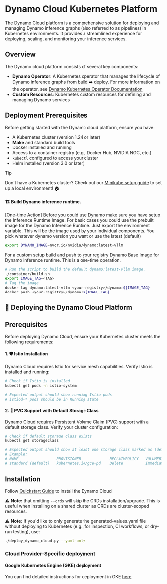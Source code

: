 <!--
SPDX-FileCopyrightText: Copyright (c) 2025 NVIDIA CORPORATION & AFFILIATES. All rights reserved.
SPDX-License-Identifier: Apache-2.0

Licensed under the Apache License, Version 2.0 (the "License");
you may not use this file except in compliance with the License.
You may obtain a copy of the License at

http://www.apache.org/licenses/LICENSE-2.0

Unless required by applicable law or agreed to in writing, software
distributed under the License is distributed on an "AS IS" BASIS,
WITHOUT WARRANTIES OR CONDITIONS OF ANY KIND, either express or implied.
See the License for the specific language governing permissions and
limitations under the License.
-->

# Dynamo Cloud Kubernetes Platform

The Dynamo Cloud platform is a comprehensive solution for deploying and managing Dynamo inference graphs (also referred to as pipelines) in Kubernetes environments. It provides a streamlined experience for deploying, scaling, and monitoring your inference services.

## Overview

The Dynamo cloud platform consists of several key components:

- **Dynamo Operator**: A Kubernetes operator that manages the lifecycle of Dynamo inference graphs from build ➡️ deploy. For more information on the operator, see [Dynamo Kubernetes Operator Documentation](../dynamo_deploy/dynamo_operator.md)
- **Custom Resources**: Kubernetes custom resources for defining and managing Dynamo services


## Deployment Prerequisites

Before getting started with the Dynamo cloud platform, ensure you have:

- A Kubernetes cluster (version 1.24 or later)
- **Make** and standard build tools
- Docker installed and running
- Access to a container registry (e.g., Docker Hub, NVIDIA NGC, etc.)
- `kubectl` configured to access your cluster
- Helm installed (version 3.0 or later)


> [!TIP]
> Don't have a Kubernetes cluster? Check out our [Minikube setup guide](../../../docs/guides/dynamo_deploy/minikube.md) to set up a local environment! 🏠

#### 🏗️ Build Dynamo inference runtime.

[One-time Action]
Before you could use Dynamo make sure you have setup the Inference Runtime Image.
For basic cases you could use the prebuilt image for the Dynamo Inference Runtime.
Just export the environment variable. This will be the image used by your individual components. You pick whatever dynamo version you want or use the latest (default)

```bash
export DYNAMO_IMAGE=nvcr.io/nvidia/dynamo:latest-vllm
```

For a custom setup build and push to your registry Dynamo Base Image for Dynamo inference runtime. This is a one-time operation.

```bash
# Run the script to build the default dynamo:latest-vllm image.
./container/build.sh
export IMAGE_TAG=<TAG>
# Tag the image
docker tag dynamo:latest-vllm <your-registry>/dynamo:${IMAGE_TAG}
docker push <your-registry>/dynamo:${IMAGE_TAG}
```

## 🚀 Deploying the Dynamo Cloud Platform

## Prerequisites

Before deploying Dynamo Cloud, ensure your Kubernetes cluster meets the following requirements:

#### 1. 🛡️ Istio Installation
Dynamo Cloud requires Istio for service mesh capabilities. Verify Istio is installed and running:

```bash
# Check if Istio is installed
kubectl get pods -n istio-system

# Expected output should show running Istio pods
# istiod-* pods should be in Running state
```

#### 2. 💾 PVC Support with Default Storage Class
Dynamo Cloud requires Persistent Volume Claim (PVC) support with a default storage class. Verify your cluster configuration:

```bash
# Check if default storage class exists
kubectl get storageclass

# Expected output should show at least one storage class marked as (default)
# Example:
# NAME                 PROVISIONER             RECLAIMPOLICY   VOLUMEBINDINGMODE      ALLOWVOLUMEEXPANSION   AGE
# standard (default)   kubernetes.io/gce-pd    Delete          Immediate              true                   1d
```

## Installation

Follow [Quickstart Guide](./quickstart.md) to install the Dynamo Cloud

⚠️ **Note:** that omitting `--crds` will skip the CRDs installation/upgrade. This is useful when installing on a shared cluster as CRDs are cluster-scoped resources.

⚠️ **Note:** If you'd like to only generate the generated-values.yaml file without deploying to Kubernetes (e.g., for inspection, CI workflows, or dry-run testing), use:

```bash
./deploy_dynamo_cloud.py --yaml-only
```



### Cloud Provider-Specific deployment

#### Google Kubernetes Engine (GKE) deployment

You can find detailed instructions for deployment in GKE [here](../dynamo_deploy/gke_setup.md)


